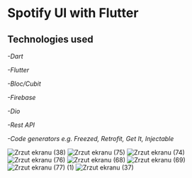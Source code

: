<h1>Spotify UI with Flutter</h1>

<h2>Technologies used</h2>

<p><em>-Dart</p></em>
<p><em>-Flutter</p></em>
<p><em>-Bloc/Cubit</p></em>
<p><em>-Firebase</p></em>
<p><em>-Dio</p></em>
<p><em>-Rest API</p></em>
<p><em>-Code generators e.g. Freezed, Retrofit, Get It, Injectable</p></em>

![Zrzut ekranu (38)](https://user-images.githubusercontent.com/119433777/218543491-96d1d58d-16bf-4991-b4ce-af00547fae03.png)
![Zrzut ekranu (75)](https://github.com/eryklorenc/spotify_ui_clone/assets/119433777/e55370db-f14e-4de5-8ab3-56482e1614f9)
![Zrzut ekranu (74)](https://github.com/eryklorenc/spotify_ui_clone/assets/119433777/67911c7d-dc44-41eb-b00b-b5da76bdb6c5)
![Zrzut ekranu (76)](https://github.com/eryklorenc/spotify_ui_clone/assets/119433777/bbabaf51-261a-4ae4-95a0-7afa2694a7ff)
![Zrzut ekranu (68)](https://user-images.githubusercontent.com/119433777/231615349-f0f385c1-268b-49fa-a8de-1382fd172d20.png)
![Zrzut ekranu (69)](https://user-images.githubusercontent.com/119433777/231615361-eb1bb073-1e63-47e2-ab22-c53e75db35c7.png)
![Zrzut ekranu (77) (1)](https://github.com/eryklorenc/spotify_ui_clone/assets/119433777/0796cba5-008d-45f4-9e74-2e58028b9512)
![Zrzut ekranu (37)](https://user-images.githubusercontent.com/119433777/218543630-944de1ab-1c9e-4cc6-ab6b-0e1f242b76bd.png)





